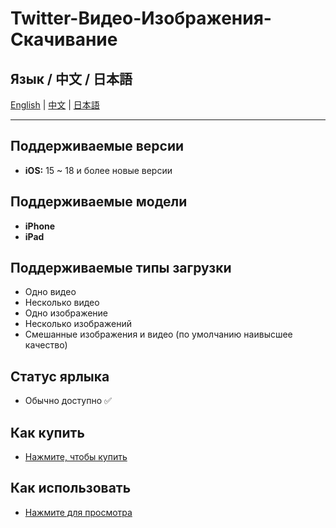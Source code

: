 # Twitter-Видео-Изображения-Скачивание

## Язык / 中文 / 日本語

[English](README.md) | [中文](language/README.zh.md) | [日本語](language/README.ja.md)

---
## Поддерживаемые версии
- **iOS:** 15 ~ 18 и более новые версии

## Поддерживаемые модели
- **iPhone**
- **iPad**

## Поддерживаемые типы загрузки
- Одно видео
- Несколько видео
- Одно изображение
- Несколько изображений
- Смешанные изображения и видео (по умолчанию наивысшее качество)

## Статус ярлыка
- Обычно доступно ✅

## Как купить
- [Нажмите, чтобы купить](https://buymeacoffee.com/suxia/e/301327)

## Как использовать
- [Нажмите для просмотра](https://fengguo.pages.dev/pages/twitter-dl)
